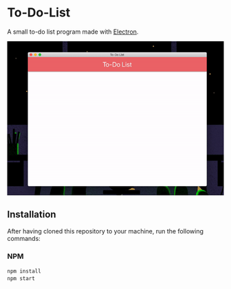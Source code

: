 # To-Do-List
A small to-do list program made with [Electron](https://electronjs.org/).

![](todolist.gif)

## Installation
After having cloned this repository to your machine, run the following commands:
### NPM
```sh
npm install
npm start
```
